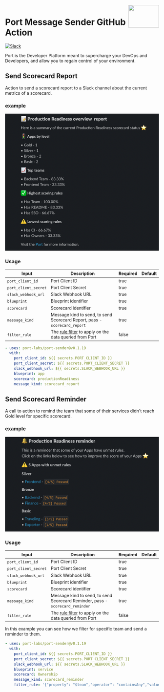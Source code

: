 <img align="right" width="100" height="74" src="https://user-images.githubusercontent.com/8277210/183290025-d7b24277-dfb4-4ce1-bece-7fe0ecd5efd4.svg" />

# Port Message Sender GitHub Action

[![Slack](https://img.shields.io/badge/Slack-4A154B?style=for-the-badge&logo=slack&logoColor=white)](https://join.slack.com/t/devex-community/shared_invite/zt-1bmf5621e-GGfuJdMPK2D8UN58qL4E_g)

Port is the Developer Platform meant to supercharge your DevOps and Developers, and allow you to regain control of your environment.


## Send Scorecard Report

Action to send a scorecard report to a Slack channel about the current metrics of a scorecard.

### example

 ![Scorecard Report](docs/assets/scorecard-report.png)

### Usage

| Input | Description                                                                                               | Required | Default |
| ----- |-----------------------------------------------------------------------------------------------------------|----------| ------- |
| `port_client_id` | Port Client ID                                                                                            | true     | |
| `port_client_secret` | Port Client Secret                                                                                        | true     | |
| `slack_webhook_url` | Slack Webhook URL                                                                                         | true     | |
| `blueprint` | Blueprint identifier                                                                                      | true     | |
| `scorecard` | Scorecard identifier                                                                                      | true     | |
| `message_kind` | Message kind to send, to send Scorecard Report, pass - `scorecard_report`                                 | true     | |
| `filter_rule` | The [rule filter](https://docs.getport.io/search-and-query/#rules) to apply on the data queried from Port | false    | |

```yaml
- uses: port-labs/port-sender@v0.1.19
  with:
    port_client_id: ${{ secrets.PORT_CLIENT_ID }}
    port_client_secret: ${{ secrets.PORT_CLIENT_SECRET }}
    slack_webhook_url: ${{ secrets.SLACK_WEBHOOK_URL }}
    blueprint: app
    scorecard: productionReadiness
    message_kind: scorecard_report
```

## Send Scorecard Reminder

A call to action to remind the team that some of their services didn't reach Gold level for specific scorecard.

### example

 ![Scorecard Reminder](docs/assets/scorecard-reminder.png)

### Usage

| Input | Description                                                                   | Required | Default |
| ----- |-------------------------------------------------------------------------------|----------| ------- |
| `port_client_id` | Port Client ID                                                                | true     | |
| `port_client_secret` | Port Client Secret                                                            | true     | |
| `slack_webhook_url` | Slack Webhook URL                                                             | true     | |
| `blueprint` | Blueprint identifier                                                          | true     | |
| `scorecard` | Scorecard identifier                                                          | true     | |
| `message_kind` | Message kind to send, to send Scorecard Reminder, pass - `scorecard_reminder` | true     | |
| `filter_rule` | The [rule filter](https://docs.getport.io/search-and-query/#rules) to apply on the data queried from Port | false    | |

In this example you can see how we filter for specific team and send a reminder to them.

```yaml
- uses: port-labs/port-sender@v0.1.19
  with:
    port_client_id: ${{ secrets.PORT_CLIENT_ID }}
    port_client_secret: ${{ secrets.PORT_CLIENT_SECRET }}
    slack_webhook_url: ${{ secrets.SLACK_WEBHOOK_URL }}
    blueprint: service
    scorecard: Ownership
    message_kind: scorecard_reminder
    filter_rule: '{"property": "$team","operator": "containsAny","value": ["Backend"]}'
```